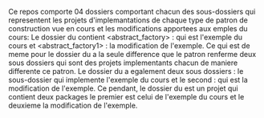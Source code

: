 Ce repos comporte 04 dossiers comportant chacun des sous-dossiers qui representent les projets d'implemantations de chaque type de patron de construction vue en cours et les modifications apportees aux emples du cours:
Le dossier du <patron ABSTRACT_FACTORY> contient <abstract_factory> : qui est l'exemple du cours et <abstract_factory1> : la modification de l'exemple.
Ce qui est de meme pour le dossier du <patron FACTORY> a la seule difference que le patron <factory> renferme deux sous dossiers qui sont des projets implementants chacun de maniere differente ce patron.
Le dossier du <patron SINGLETON>a egalement deux sous dossiers : le sous-dossier <singleton> qui implemente l'exemple du cours et le second : <arithmetique> qui est la modification de l'exemple. 
Ce pendant, le dossier du <patron BUILDER> est un projet qui contient deux packages le premier <builder> est celui de l'exemple du cours et le deuxieme <builder2> la modification de l'exemple.